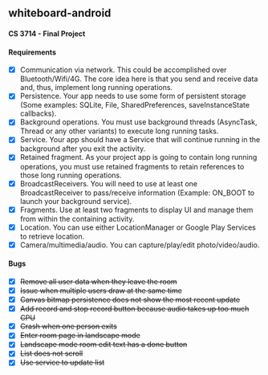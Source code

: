 ## whiteboard-android

#### CS 3714 - Final Project

#### Requirements

- [x] Communication via network. This could be accomplished over Bluetooth/Wifi/4G. The core idea here is that you send and receive data and, thus, implement long running operations.
- [x] Persistence. Your app needs to use some form of persistent storage (Some examples: SQLite, File, SharedPreferences, saveInstanceState callbacks).
- [x] Background operations. You must use background threads (AsyncTask, Thread or any other variants) to execute long running tasks.
- [x] Service. Your app should have a Service that will continue running in the background after you exit the activity.
- [x] Retained fragment. As your project app is going to contain long running operations, you must use retained fragments to retain references to those long running operations.
- [x] BroadcastReceivers. You will need to use at least one BroadcastReceiver to pass/receive information (Example: ON_BOOT to launch your background service).
- [x] Fragments. Use at least two fragments to display UI and manage them from within the containing activity.
- [x] Location. You can use either LocationManager or Google Play Services to retrieve location.
- [x] Camera/multimedia/audio. You can capture/play/edit photo/video/audio.

#### Bugs

- [x] ~~Remove all user data when they leave the room~~
- [x] ~~Issue when multiple users draw at the same time~~
- [x] ~~Canvas bitmap persistence does not show the most recent update~~
- [x] ~~Add record and stop record button because audio takes up too much CPU~~
- [x] ~~Crash when one person exits~~
- [x] ~~Enter room page in landscape mode~~
- [x] ~~Landscape mode room edit text has a done button~~
- [x] ~~List does not scroll~~
- [x] ~~Use service to update list~~
